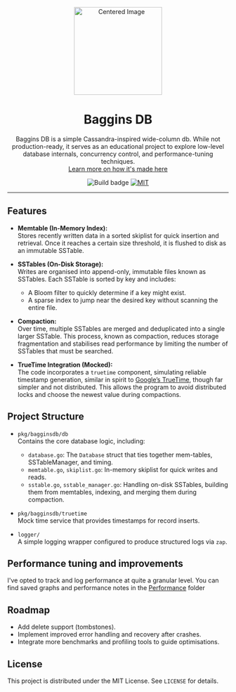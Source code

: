 <p align="center">
  <img  width="200" src="https://github.com/user-attachments/assets/3bb7c1cc-5c97-4755-aa12-dfa85bc91344" alt="Centered Image"/>
  <h1 align="center">Baggins DB</h1>
</p>

<p align="center">
  Baggins DB is a simple Cassandra-inspired wide-column db. While not production-ready, it serves as an educational project to explore low-level database internals, concurrency control, and performance-tuning techniques.
  <br/>
  <a href="https://flynnfc.dev/work/bagginsdb">
    Learn more on how it's made here
  </a>
</p>

<p align="center">

  <img src="https://github.com/flynnfc/bagginsdb/actions/workflows/build.yml/badge.svg" alt="Build badge">

  <a href="https://github.com/flynnfc/BagginsDB/blob/main/LICENSE.md">
    <img src="https://img.shields.io/badge/license-MIT-blue" alt="MIT" title="MIT License" />
  </a>


</p>
  

---

## Features

- **Memtable (In-Memory Index):**  
  Stores recently written data in a sorted skiplist for quick insertion and retrieval. Once it reaches a certain size threshold, it is flushed to disk as an immutable SSTable.

- **SSTables (On-Disk Storage):**  
  Writes are organised into append-only, immutable files known as SSTables. Each SSTable is sorted by key and includes:
  - A Bloom filter to quickly determine if a key might exist.
  - A sparse index to jump near the desired key without scanning the entire file.
- **Compaction:**  
  Over time, multiple SSTables are merged and deduplicated into a single larger SSTable. This process, known as compaction, reduces storage fragmentation and stabilises read performance by limiting the number of SSTables that must be searched.

- **TrueTime Integration (Mocked):**  
  The code incorporates a `truetime` component, simulating reliable timestamp generation, similar in spirit to [Google’s TrueTime](https://cloud.google.com/spanner/docs/true-time-external-consistency), though far simpler and not distributed. This allows the program to avoid distributed locks and choose the newest value during compactions.

## Project Structure

- `pkg/bagginsdb/db`  
  Contains the core database logic, including:

  - `database.go`: The `Database` struct that ties together mem-tables, SSTableManager, and timing.
  - `memtable.go`, `skiplist.go`: In-memory skiplist for quick writes and reads.
  - `sstable.go`, `sstable_manager.go`: Handling on-disk SSTables, building them from memtables, indexing, and merging them during compaction.

- `pkg/bagginsdb/truetime`  
  Mock time service that provides timestamps for record inserts.

- `logger/`  
  A simple logging wrapper configured to produce structured logs via `zap`.

## Performance tuning and improvements
I've opted to track and log performance at quite a granular level. You can find saved graphs and performance notes in the [Performance](performance) folder

## Roadmap

- Add delete support (tombstones).
- Implement improved error handling and recovery after crashes.
- Integrate more benchmarks and profiling tools to guide optimisations.

## License

This project is distributed under the MIT License. See `LICENSE` for details.
